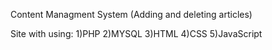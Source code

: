 Content Managment System (Adding and deleting articles)

Site with using:
1)PHP
2)MYSQL
3)HTML
4)CSS
5)JavaScript

